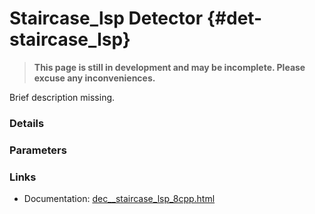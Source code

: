 # Staircase_lsp Detector {#det-staircase_lsp}
> **This page is still in development and may be incomplete. Please excuse any inconveniences.**

Brief description missing.

### Details

### Parameters

### Links
 * Documentation: [dec__staircase_lsp_8cpp.html](dec__staircase_lsp_8cpp.html)
